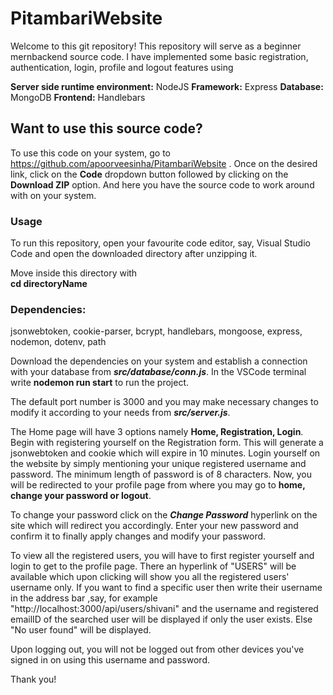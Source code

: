# PitambariWebsite

Welcome to this git repository!
This repository will serve as a beginner mernbackend source code. I have implemented some basic registration, authentication, login, profile and logout features using

**Server side runtime environment:** NodeJS
**Framework:** Express
**Database:** MongoDB
**Frontend:** Handlebars

## **Want to use this source code?**

To use this code on your system, go to https://github.com/apoorveesinha/PitambariWebsite . Once on the desired link, click on the **Code** dropdown button followed by clicking on the **Download ZIP** option. And here you have the source code to work around with on your system.

### **Usage**

To run this repository, open your favourite code editor, say, Visual Studio Code and
open the downloaded directory after unzipping it.

Move inside this directory with  
**cd directoryName**

### **Dependencies:**

jsonwebtoken, cookie-parser, bcrypt, handlebars, mongoose, express, nodemon, dotenv, path

Download the dependencies on your system and establish a connection with your database from **_src/database/conn.js_**. In the VSCode terminal write
**nodemon run start** to run the project.

The default port number is 3000 and you may make necessary changes to modify it according to your needs from **_src/server.js_**.

The Home page will have 3 options namely **Home, Registration, Login**.
Begin with registering yourself on the Registration form. This will generate a jsonwebtoken and cookie which will expire in 10 minutes. Login yourself on the website by simply mentioning your unique registered username and password. The minimum length of password is of 8 characters. Now, you will be redirected to your profile page from where you may go to **home, change your password or logout**.

To change your password click on the **_Change Password_** hyperlink on the site which will redirect you accordingly. Enter your new password and confirm it to finally apply changes and modify your password.

To view all the registered users, you will have to first register yourself and login to get to the profile page. There an hyperlink of "USERS" will be available which upon clicking will show you all the registered users' username only.
If you want to find a specific user then write their username in the address bar ,say, for example "http://localhost:3000/api/users/shivani" and the username and registered emailID of the searched user will be displayed if only the user exists. Else "No user found" will be displayed.

Upon logging out, you will not be logged out from other devices you've signed in on using this username and password.

Thank you!
